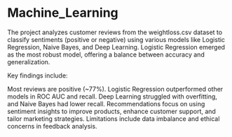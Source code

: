 # Machine_Learning

The project analyzes customer reviews from the weightloss.csv dataset to classify sentiments (positive or negative) using various models like Logistic Regression, Naive Bayes, and Deep Learning. Logistic Regression emerged as the most robust model, offering a balance between accuracy and generalization.

Key findings include:

Most reviews are positive (~77%).
Logistic Regression outperformed other models in ROC AUC and recall.
Deep Learning struggled with overfitting, and Naive Bayes had lower recall.
Recommendations focus on using sentiment insights to improve products, enhance customer support, and tailor marketing strategies. Limitations include data imbalance and ethical concerns in feedback analysis.
